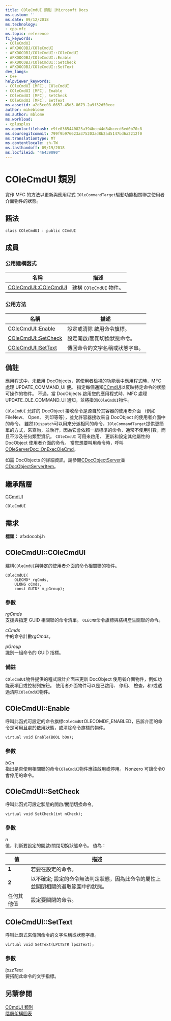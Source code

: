 ```yaml
---
title: COleCmdUI 類別 |Microsoft Docs
ms.custom: ''
ms.date: 09/12/2018
ms.technology:
- cpp-mfc
ms.topic: reference
f1_keywords:
- COleCmdUI
- AFXDOCOBJ/COleCmdUI
- AFXDOCOBJ/COleCmdUI::COleCmdUI
- AFXDOCOBJ/COleCmdUI::Enable
- AFXDOCOBJ/COleCmdUI::SetCheck
- AFXDOCOBJ/COleCmdUI::SetText
dev_langs:
- C++
helpviewer_keywords:
- COleCmdUI [MFC], COleCmdUI
- COleCmdUI [MFC], Enable
- COleCmdUI [MFC], SetCheck
- COleCmdUI [MFC], SetText
ms.assetid: a2d5ce08-6657-45d3-8673-2a9f32d50eec
author: mikeblome
ms.author: mblome
ms.workload:
- cplusplus
ms.openlocfilehash: e9fe0365440823a394bee44d84bcecd6ed0b70c8
ms.sourcegitcommit: 799f9b976623a375203ad8b2ad5147bd6a2212f0
ms.translationtype: MT
ms.contentlocale: zh-TW
ms.lasthandoff: 09/19/2018
ms.locfileid: "46439090"
---
```

# <a name="colecmdui-class"></a>COleCmdUI 類別

實作 MFC 的方法以更新與應用程式 `IOleCommandTarget`驅動功能相關聯之使用者介面物件的狀態。

## <a name="syntax"></a>語法

```
class COleCmdUI : public CCmdUI
```

## <a name="members"></a>成員

### <a name="public-constructors"></a>公用建構函式

|名稱|描述|
|----------|-----------------|
|[COleCmdUI::COleCmdUI](#colecmdui)|建構 `COleCmdUI` 物件。|

### <a name="public-methods"></a>公用方法

|名稱|描述|
|----------|-----------------|
|[COleCmdUI::Enable](#enable)|設定或清除 啟用命令旗標。|
|[COleCmdUI::SetCheck](#setcheck)|設定開啟/關閉切換狀態命令。|
|[COleCmdUI::SetText](#settext)|傳回命令的文字名稱或狀態字串。|

## <a name="remarks"></a>備註

應用程式中，未啟用 DocObjects，當使用者檢視的功能表中應用程式時，MFC 處理 UPDATE_COMMAND_UI 便。 指定每個通知[CCmdUI](../../mfc/reference/ccmdui-class.md)以反映特定命令的狀態可操作的物件。 不過，當 DocObjects 啟用您的應用程式時，MFC 處理 UPDATE_OLE_COMMAND_UI 通知，並將指派`COleCmdUI`物件。

`COleCmdUI` 允許的 DocObject 接收命令是源自於其容器的使用者介面 （例如 FileNew、 Open、 列印等等），並允許容器接收來自 DocObject 的使用者介面中的命令。 雖然`IDispatch`可以用來分派相同的命令，`IOleCommandTarget`提供更簡單的方式，來查詢，並執行，因為它會依賴一組標準的命令，通常不使用引數，而且不涉及任何類型資訊。 `COleCmdUI` 可用來啟用、 更新和設定其他屬性的 DocObject 使用者介面的命令。 當您想要叫用命令時，呼叫[COleServerDoc::OnExecOleCmd](../../mfc/reference/coleserverdoc-class.md#onexecolecmd)。

如需 DocObjects 的詳細資訊，請參閱[CDocObjectServer](../../mfc/reference/cdocobjectserver-class.md)並[CDocObjectServerItem](../../mfc/reference/cdocobjectserveritem-class.md)。

## <a name="inheritance-hierarchy"></a>繼承階層

[CCmdUI](../../mfc/reference/ccmdui-class.md)

`COleCmdUI`

## <a name="requirements"></a>需求

**標頭：** afxdocobj.h

##  <a name="colecmdui"></a>  COleCmdUI::COleCmdUI

建構`COleCmdUI`與特定的使用者介面的命令相關聯的物件。

```
COleCmdUI(
    OLECMD* rgCmds,
    ULONG cCmds,
    const GUID* m_pGroup);
```

### <a name="parameters"></a>參數

*rgCmds*<br/>
支援與指定 GUID 相關聯的命令清單。 `OLECMD`命令旗標與結構產生關聯的命令。

*cCmds*<br/>
中的命令計數*rgCmds*。

*pGroup*<br/>
識別一組命令的 GUID 指標。

### <a name="remarks"></a>備註

`COleCmdUI`物件提供的程式設計介面來更新 DocObject 使用者介面物件，例如功能表項目或控制列按鈕。 使用者介面物件可以是已啟用、 停用、 檢查，和/或透過清除`COleCmdUI`物件。

##  <a name="enable"></a>  COleCmdUI::Enable

呼叫此函式可設定的命令旗標`COleCmdUI`OLECOMDF_ENABLED，告訴介面的命令是可用且處於啟用狀態，或清除命令旗標的物件。

```
virtual void Enable(BOOL bOn);
```

### <a name="parameters"></a>參數

*bOn*<br/>
指出是否使用相關聯的命令`COleCmdUI`物件應該啟用或停用。 Nonzero 可讓命令0 會停用的命令。

##  <a name="setcheck"></a>  COleCmdUI::SetCheck

呼叫此函式可設定狀態的開啟/關閉切換命令。

```
virtual void SetCheck(int nCheck);
```

### <a name="parameters"></a>參數

*n*<br/>
值，判斷要設定的開啟/關閉切換狀態命令。 值為：

|值|描述|
|-----------|-----------------|
|**1**|若要在設定的命令。|
|**2**|以不確定; 設定的命令無法判定狀態，因為此命令的屬性上並關閉相關的選取範圍中的狀態。|
|任何其他值|設定要關閉的命令。|

##  <a name="settext"></a>  COleCmdUI::SetText

呼叫此函式來傳回命令的文字名稱或狀態字串。

```
virtual void SetText(LPCTSTR lpszText);
```

### <a name="parameters"></a>參數

*lpszText*<br/>
要搭配此命令的文字指標。

## <a name="see-also"></a>另請參閱

[CCmdUI 類別](../../mfc/reference/ccmdui-class.md)<br/>
[階層架構圖表](../../mfc/hierarchy-chart.md)




